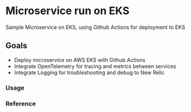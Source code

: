 # Microservice run on EKS
Sample Microservice on EKS, using Github Actions for deployment to EKS

## Goals
+ Deploy microservice on AWS EKS with Github Actions
+ Integrate OpenTelemetry for tracing and metrics between services
+ Integrate Logging for troubleshooting and debug to New Relic

### Usage

### Reference
